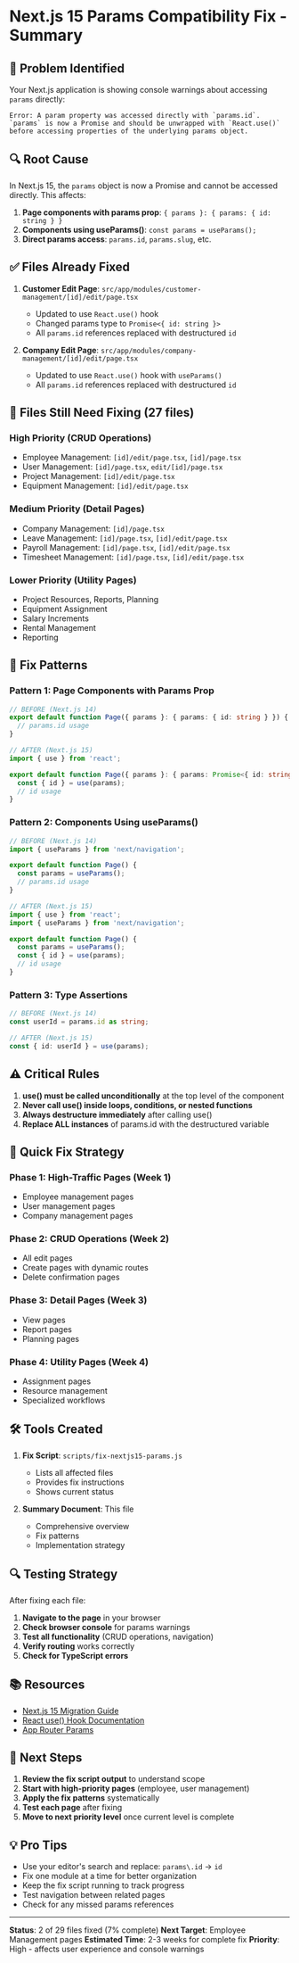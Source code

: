 # Next.js 15 Params Compatibility Fix - Summary

## 🚨 Problem Identified

Your Next.js application is showing console warnings about accessing `params` directly:

```
Error: A param property was accessed directly with `params.id`. `params` is now a Promise and should be unwrapped with `React.use()` before accessing properties of the underlying params object.
```

## 🔍 Root Cause

In Next.js 15, the `params` object is now a Promise and cannot be accessed directly. This affects:

1. **Page components with params prop**: `{ params }: { params: { id: string } }`
2. **Components using useParams()**: `const params = useParams();`
3. **Direct params access**: `params.id`, `params.slug`, etc.

## ✅ Files Already Fixed

1. **Customer Edit Page**: `src/app/modules/customer-management/[id]/edit/page.tsx`
   - Updated to use `React.use()` hook
   - Changed params type to `Promise<{ id: string }>`
   - All `params.id` references replaced with destructured `id`

2. **Company Edit Page**: `src/app/modules/company-management/[id]/edit/page.tsx`
   - Updated to use `React.use()` hook with `useParams()`
   - All `params.id` references replaced with destructured `id`

## 🔧 Files Still Need Fixing (27 files)

### High Priority (CRUD Operations)
- Employee Management: `[id]/edit/page.tsx`, `[id]/page.tsx`
- User Management: `[id]/page.tsx`, `edit/[id]/page.tsx`
- Project Management: `[id]/edit/page.tsx`
- Equipment Management: `[id]/edit/page.tsx`

### Medium Priority (Detail Pages)
- Company Management: `[id]/page.tsx`
- Leave Management: `[id]/page.tsx`, `[id]/edit/page.tsx`
- Payroll Management: `[id]/page.tsx`, `[id]/edit/page.tsx`
- Timesheet Management: `[id]/page.tsx`, `[id]/edit/page.tsx`

### Lower Priority (Utility Pages)
- Project Resources, Reports, Planning
- Equipment Assignment
- Salary Increments
- Rental Management
- Reporting

## 📝 Fix Patterns

### Pattern 1: Page Components with Params Prop
```typescript
// BEFORE (Next.js 14)
export default function Page({ params }: { params: { id: string } }) {
  // params.id usage
}

// AFTER (Next.js 15)
import { use } from 'react';

export default function Page({ params }: { params: Promise<{ id: string }> }) {
  const { id } = use(params);
  // id usage
}
```

### Pattern 2: Components Using useParams()
```typescript
// BEFORE (Next.js 14)
import { useParams } from 'next/navigation';

export default function Page() {
  const params = useParams();
  // params.id usage
}

// AFTER (Next.js 15)
import { use } from 'react';
import { useParams } from 'next/navigation';

export default function Page() {
  const params = useParams();
  const { id } = use(params);
  // id usage
}
```

### Pattern 3: Type Assertions
```typescript
// BEFORE (Next.js 14)
const userId = params.id as string;

// AFTER (Next.js 15)
const { id: userId } = use(params);
```

## ⚠️ Critical Rules

1. **use() must be called unconditionally** at the top level of the component
2. **Never call use() inside loops, conditions, or nested functions**
3. **Always destructure immediately** after calling use()
4. **Replace ALL instances** of params.id with the destructured variable

## 🚀 Quick Fix Strategy

### Phase 1: High-Traffic Pages (Week 1)
- Employee management pages
- User management pages
- Company management pages

### Phase 2: CRUD Operations (Week 2)
- All edit pages
- Create pages with dynamic routes
- Delete confirmation pages

### Phase 3: Detail Pages (Week 3)
- View pages
- Report pages
- Planning pages

### Phase 4: Utility Pages (Week 4)
- Assignment pages
- Resource management
- Specialized workflows

## 🛠️ Tools Created

1. **Fix Script**: `scripts/fix-nextjs15-params.js`
   - Lists all affected files
   - Provides fix instructions
   - Shows current status

2. **Summary Document**: This file
   - Comprehensive overview
   - Fix patterns
   - Implementation strategy

## 🔍 Testing Strategy

After fixing each file:

1. **Navigate to the page** in your browser
2. **Check browser console** for params warnings
3. **Test all functionality** (CRUD operations, navigation)
4. **Verify routing** works correctly
5. **Check for TypeScript errors**

## 📚 Resources

- [Next.js 15 Migration Guide](https://nextjs.org/docs/upgrading)
- [React use() Hook Documentation](https://react.dev/reference/react/use)
- [App Router Params](https://nextjs.org/docs/app/api-reference/file-conventions/page#params)

## 🎯 Next Steps

1. **Review the fix script output** to understand scope
2. **Start with high-priority pages** (employee, user management)
3. **Apply the fix patterns** systematically
4. **Test each page** after fixing
5. **Move to next priority level** once current level is complete

## 💡 Pro Tips

- Use your editor's search and replace: `params\.id` → `id`
- Fix one module at a time for better organization
- Keep the fix script running to track progress
- Test navigation between related pages
- Check for any missed params references

---

**Status**: 2 of 29 files fixed (7% complete)
**Next Target**: Employee Management pages
**Estimated Time**: 2-3 weeks for complete fix
**Priority**: High - affects user experience and console warnings
